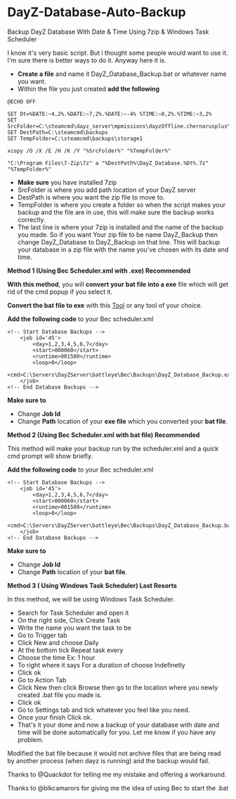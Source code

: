 # DayZ-Database-Auto-Backup
Backup DayZ Database With Date & Time Using 7zip & Windows Task Scheduler

I know it's very basic script. But i thought some people would want to use it. I'm sure there is better ways to do it. Anyway here it is.
- **Create a file** and name it DayZ_Database_Backup.bat   or whatever name you want.
- Within the file you just created **add the following**
```
@ECHO OFF

SET Dt=%DATE:~4,2%.%DATE:~7,2%.%DATE:~-4% %TIME:~0,2%.%TIME:~3,2%
SET SrcFolder=C:\steamcmd\dayz_server\mpmissions\dayzOffline.chernarusplus\storage_1
SET DestPath=C:\steamcmd\backups
SET TempFolder=C:\steamcmd\backups\storage1

xcopy /O /X /E /H /K /Y "%SrcFolder%" "%TempFolder%"

"C:\Program Files\7-Zip\7z" a "%DestPath%\DayZ_Database.%Dt%.7z" "%TempFolder%"
```
- **Make sure** you have installed 7zip
- SrcFolder is where you add path location of your DayZ server
- DestPath is where you want the zip file to move to.
- TempFolder is where you create a folder so when the script makes your backup and the file are in use, this will make sure the backup works correctly.
- The last line is where your 7zip is installed and the name of the backup you made. So if you want Your zip file to be name DayZ_Backup then change DayZ_Database to DayZ_Backup on that line.
This will backup your database in a zip file with the name you've chosen with its date and time.


**Method 1 (Using Bec Scheduler.xml with .exe) Recommended**

**With this method**, you will **convert your bat file into a exe** file which will get rid of the cmd popup if you select it.

**Convert the bat file to exe** with this [Tool](https://www.techworld.com/download/system-desktop-tools/bat-exe-converter-309-3329959/) or any tool of your choice.

**Add the following code** to your Bec scheduler.xml

```
<!-- Start Database Backups -->
    <job id='45'>
        <day>1,2,3,4,5,6,7</day>
        <start>000060</start>
        <runtime>001500</runtime>
        <loop>0</loop>
        <cmd>C:\Servers\DayZServer\battleye\Bec\Backups\DayZ_Database_Backup.exe</cmd>
    </job>
<!-- End Database Backups -->
```
**Make sure to**

- Change **Job Id**
- Change **Path** location of your **exe file** which you converted your **bat file**.


**Method 2 (Using Bec Scheduler.xml with bat file) Recommended**

This method will make your backup run by the scheduler.xml and a quick cmd prompt will show briefly.

**Add the following code** to your Bec scheduler.xml

```
<!-- Start Database Backups -->
    <job id='45'>
        <day>1,2,3,4,5,6,7</day>
        <start>000060</start>
        <runtime>001500</runtime>
        <loop>0</loop>
        <cmd>C:\Servers\DayZServer\battleye\Bec\Backups\DayZ_Database_Backup.bat</cmd>
    </job>
<!-- End Database Backups -->
```
**Make sure to**

- Change **Job Id**
- Change **Path** location of your **bat file**.


**Method 3 ( Using Windows Task Scheduler) Last Resorts**

In this method, we will be using Windows Task Scheduler.

- Search for Task Scheduler and open it
- On the right side, Click Create Task
- Write the name you want the task to be
- Go to Trigger tab
- Click New and choose Daily
- At the bottom tick  Repeat task every
- Choose the time Ex: 1 hour
- To right where it says For a duration of choose Indefinetly
- Click ok
- Go to Action Tab
- Click New then click Browse then go to the location where you newly created .bat file you made is.
- Click ok
- Go to Settings tab and tick whatever you feel like you need.
- Once your finish Click ok.
- That's it your done and now a backup of your database with date and time will be done automatically for you.
Let me know if you have any problem.

Modified the bat file because it would not archive files that are being read by another process (when dayz is running) and the backup would fail.

Thanks to @Quackdot for telling me my mistake and offering a workaround.

Thanks to @blkcamarors for giving me the idea of using Bec to start the .bat
